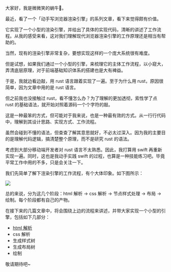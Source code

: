 
大家好，我是微微笑的蜗牛🐌。

最近，看了一个「动手写浏览器渲染引擎」的系列文章，看下来觉得颇有价值。

它实现了一个小型的渲染引擎，并给出了具体的实现代码，清晰的讲述了工作流程。从我的感受来看，这对我们理解现代浏览器渲染引擎的工作原理还是相当有帮助的。

当然，现有的渲染引擎非常复杂，要想实现这样的一个庞大系统很有难度。

但是试想，如果我们通过一个小型的引擎，来梳理它的主体工作流程，以小窥大，弄清底层原理，对于前端基础知识体系的搭建也是大有裨益。

于是，我就边看边敲，用 rust 语言跟着实现了一遍。至于为什么用 rust，原因很简单，因为文章中用的是 rust 语言。

但之前我也没接触过 rust，看不懂怎么办？为了理解的更加透彻，索性学了点 rust 的基础语法，就开始对照着源码一个个字符的敲。

这是一种最笨的方式，但可能对于我来说，也是一种最有效的方式。从一行行代码中，理解到其设计思路、实现方式、工作流程。

虽然会碰到不懂的语法，但查查了解其意思就好，不必太过深入。因为我的主要目的是理解代码逻辑，搞清楚整个原理，而不是研究 rust 的语法。

考虑到大部分移动端开发者对 rust 语言不太熟悉。因此，我打算用 swift 再重新实现一遍。同时，这也是我动手实践 swift 的过程，也算是一种技能练习吧。毕竟平常工作中用的不多，只是会关注一下。

我们先简单了解下渲染引擎的工作流程，有个大体印象。如下图所示：

![](https://cdn.jsdelivr.net/gh/silan-liu/picRepo/img20210326100254.png)

总的来说，分为这几个阶段：html 解析 → css 解析 → 节点样式处理 → 布局 → 绘制。每个阶段都有自己的产物。

在接下来的几篇文章中，将会围绕上边的流程来讲述，并带大家实现一个小型的引擎，包括如下几部分：

- [html 解析](https://mp.weixin.qq.com/s?__biz=Mzg4MjU2Mzc1MQ==&mid=2247485069&idx=2&sn=986f6eb0a7bece1d4e70253c3c9b7020&chksm=cf558945f8220053a6f15f658bcc2e442ee238c5639837076a85b2ceb6f7f6d104e4fbebc464&token=911515468&lang=zh_CN#rd)
- css 解析
- 生成样式树
- 生成布局树
- 绘制

敬请期待吧~